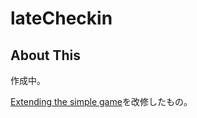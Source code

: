 # lateCheckin

## About This

作成中。

[Extending the simple game](https://github.com/libgdx/libgdx/wiki/Extending-the-simple-game)を改修したもの。
